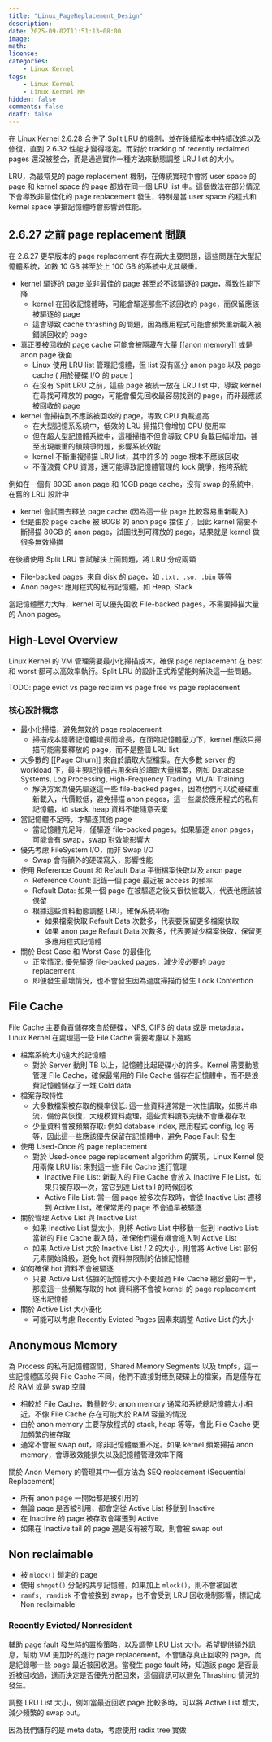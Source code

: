 ```yaml
---
title: "Linux_PageReplacement_Design"
description: 
date: 2025-09-02T11:51:13+08:00
image: 
math: 
license: 
categories:
    - Linux Kernel 
tags: 
    - Linux Kernel
    - Linux Kernel MM
hidden: false
comments: false
draft: false
---
```

在 Linux Kernel 2.6.28 合併了 Split LRU 的機制，並在後續版本中持續改進以及修復，直到 2.6.32 性能才變得穩定。而對於 tracking of recently reclaimed pages 還沒被整合，而是通過實作一種方法來動態調整 LRU list 的大小。

LRU，為最常見的 page replacement 機制，在傳統實現中會將 user space 的 page 和 kernel space 的 page 都放在同一個 LRU list 中。這個做法在部分情況下會導致非最佳化的 page replacement 發生，特別是當 user space 的程式和 kernel space 爭搶記憶體時會影響到性能。


## 2.6.27 之前 page replacement 問題
在 2.6.27 更早版本的 page replacement 存在兩大主要問題，這些問題在大型記憶體系統，如數 10 GB 甚至於上 100 GB 的系統中尤其嚴重。

- kernel 驅逐的 page 並非最佳的 page 甚至於不該驅逐的 page，導致性能下降
	- kernel 在回收記憶體時，可能會驅逐那些不該回收的 page，而保留應該被驅逐的 page
	- 這會導致 cache thrashing 的問題，因為應用程式可能會頻繁重新載入被錯誤回收的 page
- 真正要被回收的 page cache 可能會被隱藏在大量 [[anon memory]] 或是 anon page 後面
	- Linux 使用 LRU list 管理記憶體，但 list 沒有區分 anon page 以及 page cache ( 用於硬碟 I/O 的 page )
	- 在沒有 Split LRU 之前，這些 page 被統一放在 LRU list 中，導致 kernel 在尋找可釋放的 page，可能會優先回收最容易找到的 page，而非最應該被回收的 page
- kernel 會掃描到不應該被回收的 page，導致 CPU 負載過高
	- 在大型記憶系系統中，低效的 LRU 掃描只會增加 CPU 使用率
	- 但在超大型記憶體系統中，這種掃描不但會導致 CPU 負載巨幅增加，甚至出現嚴重的鎖競爭問題，影響系統效能
	- kernel 不斷重複掃描 LRU list，其中許多的 page 根本不應該回收
	- 不僅浪費 CPU 資源，還可能導致記憶體管理的 lock 競爭，拖垮系統
	  
例如在一個有 80GB anon page 和 10GB page cache，沒有 swap 的系統中，在舊的 LRU 設計中
- kernel 會試圖去釋放 page cache (因為這一些 page 比較容易重新載入)
- 但是由於 page cache 被 80GB 的 anon page 擋住了，因此 kernel 需要不斷掃描 80GB 的 anon page，試圖找到可釋放的 page，結果就是 kernel 做很多無效掃描

在後續使用 Split LRU 嘗試解決上面問題，將 LRU 分成兩類
- File-backed pages: 來自 disk 的 page，如 `.txt, .so, .bin` 等等
- Anon pages: 應用程式的私有記憶體，如 Heap, Stack

當記憶體壓力大時，kernel 可以優先回收 File-backed pages，不需要掃描大量的 Anon pages。

## High-Level Overview
Linux Kernel 的 VM 管理需要最小化掃描成本，確保 page replacement 在 best 和 worst 都可以高效率執行。Split LRU 的設計正式希望能夠解決這一些問題。

TODO: page evict vs page reclaim vs page free vs page replacement
### 核心設計概念
- 最小化掃描，避免無效的 page replacement
	- 掃描成本隨著記憶體增長而增長，在面臨記憶體壓力下，kernel 應該只掃描可能需要釋放的 page，而不是整個 LRU list
- 大多數的 [[Page Churn]] 來自於讀取大型檔案。在大多數 server 的 workload 下，最主要記憶體占用來自於讀取大量檔案，例如 Database Systems, Log Processing, High-Frequency Trading, ML/AI Training
	- 解決方案為優先驅逐這一些 file-backed pages，因為他們可以從硬碟重新載入，代價較低，避免掃描 anon pages，這一些屬於應用程式的私有記憶體，如 stack, heap 資料不能隨意丟棄
- 當記憶體不足時，才驅逐其他 page
	- 當記憶體充足時，僅驅逐 file-backed pages。如果驅逐 anon pages，可能會有 swap，swap 對效能影響大
- 優先考慮 FileSystem I/O，而非 Swap I/O
	- Swap 會有額外的硬碟寫入，影響性能
- 使用 Reference Count 和 Refault Data 平衡檔案快取以及 anon page
	- Reference Count: 記錄一個 page 最近被 access 的頻率
	- Refault Data: 如果一個 page 在被驅逐之後又很快被載入，代表他應該被保留
	- 根據這些資料動態調整 LRU，確保系統平衡
		- 如果檔案快取 Refault Data 次數多，代表要保留更多檔案快取
		- 如果 anon page Refault Data 次數多，代表要減少檔案快取，保留更多應用程式記憶體
- 關於 Best Case 和 Worst Case 的最佳化
	- 正常情況: 優先驅逐 file-backed pages，減少沒必要的 page replacement
	- 即便發生最壞情況，也不會發生因為過度掃描而發生 Lock Contention
## File Cache
File Cache 主要負責儲存來自於硬碟，NFS, CIFS 的 data 或是 metadata，Linux Kernel 在處理這一些 File Cache 需要考慮以下幾點

- 檔案系統大小遠大於記憶體
	- 對於 Server 動則 TB 以上，記憶體比起硬碟小的許多。Kernel 需要動態管理 File Cache，確保最常用的 File Cache 儲存在記憶體中，而不是浪費記憶體儲存了一堆 Cold data
- 檔案存取特性
	- 大多數檔案被存取的機率很低: 這一些資料通常是一次性讀取，如影片串流，備份與恢復，大規模資料處理，這些資料讀取完後不會重複存取
	- 少量資料會被頻繁存取: 例如 database index, 應用程式 config, log 等等，因此這一些應該優先保留在記憶體中，避免 Page Fault  發生
- 使用 Used-Once 的 page replacement
	- 對於 Used-once page replacement algorithm 的實現，Linux Kernel 使用兩條 LRU list 來對這一些 File Cache 進行管理
		- Inactive File List: 新載入的 File Cache 會放入 Inactive File List，如果只被存取一次，當它到達 List tail 的時候回收
		- Active File List: 當一個 page 被多次存取時，會從 Inactive List 遷移到 Active List，確保常用的 page 不會過早被驅逐
- 關於管理 Active List 與 Inactive List
	- 如果 Inactive List 變太小，則將 Active List 中移動一些到 Inactive List: 當新的 File Cache 載入時，確保他們還有機會進入到 Active List
	- 如果 Active List 大於 Inactive List / 2 的大小，則會將 Active List 部份元素開始降級，避免 hot 資料無限制的佔據記憶體
- 如何確保 hot 資料不會被驅逐
	- 只要 Active List 佔據的記憶體大小不要超過 File Cache 總容量的一半，那麼這一些頻繁存取的 hot 資料將不會被 kernel 的 page replacement 逐出記憶體
- 關於 Active List 大小優化
	- 可能可以考慮 Recently Evicted Pages 因素來調整 Active List 的大小

## Anonymous Memory
為 Process 的私有記憶體空間，Shared Memory Segments 以及 tmpfs，這一些記憶體區段與 File Cache 不同，他們不直接對應到硬碟上的檔案，而是僅存在於 RAM 或是 swap 空間

- 相較於 File Cache，數量較少: anon memory 通常和系統總記憶體大小相近，不像 File Cache 存在可能大於 RAM 容量的情況
- 由於 anon memory 主要存放程式的 stack, heap 等等，會比 File Cache 更加頻繁的被存取
- 通常不會被 swap out，除非記憶體嚴重不足。如果 kernel 頻繁掃描 anon memory，會導致效能損失以及記憶體管理效率下降

關於 Anon Memory 的管理其中一個方法為 SEQ replacement (Sequential Replacement)
- 所有 anon page 一開始都是被引用的
- 無論 page 是否被引用，都會定從 Active List 移動到 Inactive 
- 在 Inactive 的 page 被存取會躍遷到 Active
- 如果在 Inactive tail 的 page 還是沒有被存取，則會被 swap out

## Non reclaimable
- 被 `mlock()` 鎖定的 page
- 使用 `shmget()` 分配的共享記憶體，如果加上 `mlock()`，則不會被回收
- `ramfs, ramdisk` 不會被換到 swap，也不會受到 LRU 回收機制影響，標記成 Non reclaimable

### Recently Evicted/ Nonresident
輔助 page fault 發生時的置換策略，以及調整 LRU List 大小。希望提供額外訊息，幫助 VM 更加好的進行 page replacement。不會儲存真正回收的 page，而是紀錄哪一些 page 最近被回收過。當發生 page fault 時，知道該 page 是否最近被回收過，進而決定是否優先分配回來，這個資訊可以避免 Thrashing 情況的發生。

調整 LRU List 大小，例如當最近回收 page 比較多時，可以將 Active List 增大，減少頻繁的 swap out。

因為我們儲存的是 meta data，考慮使用 radix tree 實做

